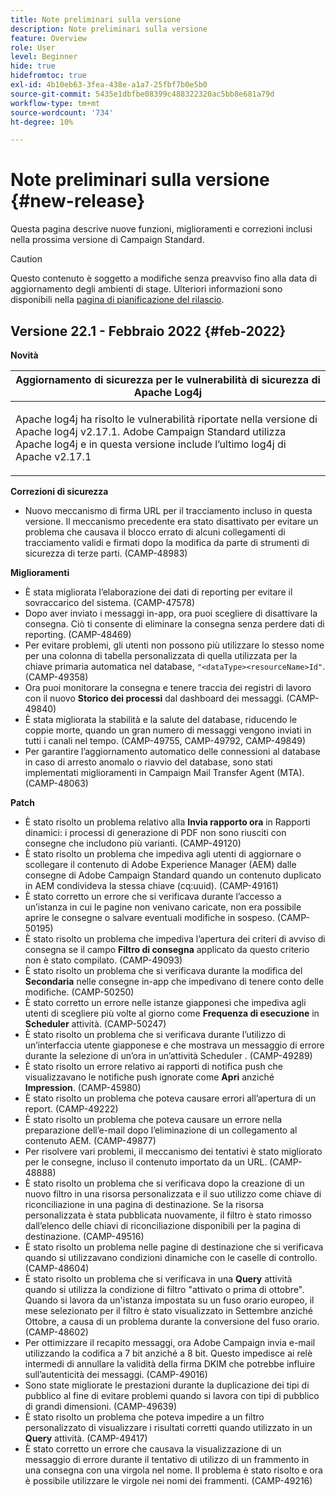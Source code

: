 ```yaml
---
title: Note preliminari sulla versione
description: Note preliminari sulla versione
feature: Overview
role: User
level: Beginner
hide: true
hidefromtoc: true
exl-id: 4b10eb63-3fea-438e-a1a7-25fbf7b0e5b0
source-git-commit: 5435e1dbfbe08399c488322320ac5bb8e681a79d
workflow-type: tm+mt
source-wordcount: '734'
ht-degree: 10%

---
```


# Note preliminari sulla versione {#new-release}

Questa pagina descrive nuove funzioni, miglioramenti e correzioni inclusi nella prossima versione di Campaign Standard.

>[!CAUTION]
>
> Questo contenuto è soggetto a modifiche senza preavviso fino alla data di aggiornamento degli ambienti di stage. Ulteriori informazioni sono disponibili nella [pagina di pianificazione del rilascio](../../rn/using/release-planning.md).

## Versione 22.1 - Febbraio 2022 {#feb-2022}


**Novità**


<table> 
<thead> 
<tr> 
<th> <strong>Aggiornamento di sicurezza per le vulnerabilità di sicurezza di Apache Log4j</strong><br /> </th> 
</tr> 
</thead> 
<tbody> 
<tr> 
<td>
<p>Apache log4j ha risolto le vulnerabilità riportate nella versione di Apache log4j v2.17.1. Adobe Campaign Standard utilizza Apache log4j e in questa versione include l’ultimo log4j di Apache v2.17.1 </p>
</td> 
</tr> 
</tbody> 
</table>

**Correzioni di sicurezza**

* Nuovo meccanismo di firma URL per il tracciamento incluso in questa versione. Il meccanismo precedente era stato disattivato per evitare un problema che causava il blocco errato di alcuni collegamenti di tracciamento validi e firmati dopo la modifica da parte di strumenti di sicurezza di terze parti. (CAMP-48983)

**Miglioramenti**

* È stata migliorata l’elaborazione dei dati di reporting per evitare il sovraccarico del sistema. (CAMP-47578)
* Dopo aver inviato i messaggi in-app, ora puoi scegliere di disattivare la consegna. Ciò ti consente di eliminare la consegna senza perdere dati di reporting. (CAMP-48469)
* Per evitare problemi, gli utenti non possono più utilizzare lo stesso nome per una colonna di tabella personalizzata di quella utilizzata per la chiave primaria automatica nel database, `"<dataType><resourceName>Id"`. (CAMP-49358)
* Ora puoi monitorare la consegna e tenere traccia dei registri di lavoro con il nuovo **Storico dei processi** dal dashboard dei messaggi. (CAMP-49840)
* È stata migliorata la stabilità e la salute del database, riducendo le coppie morte, quando un gran numero di messaggi vengono inviati in tutti i canali nel tempo. (CAMP-49755, CAMP-49792, CAMP-49849)
* Per garantire l’aggiornamento automatico delle connessioni al database in caso di arresto anomalo o riavvio del database, sono stati implementati miglioramenti in Campaign Mail Transfer Agent (MTA). (CAMP-48063)


**Patch**

* È stato risolto un problema relativo alla **Invia rapporto ora** in Rapporti dinamici: i processi di generazione di PDF non sono riusciti con consegne che includono più varianti. (CAMP-49120)
* È stato risolto un problema che impediva agli utenti di aggiornare o scollegare il contenuto di Adobe Experience Manager (AEM) dalle consegne di Adobe Campaign Standard quando un contenuto duplicato in AEM condivideva la stessa chiave (cq:uuid). (CAMP-49161)
* È stato corretto un errore che si verificava durante l’accesso a un’istanza in cui le pagine non venivano caricate, non era possibile aprire le consegne o salvare eventuali modifiche in sospeso. (CAMP-50195)
* È stato risolto un problema che impediva l’apertura dei criteri di avviso di consegna se il campo **Filtro di consegna** applicato da questo criterio non è stato compilato. (CAMP-49093)
* È stato risolto un problema che si verificava durante la modifica del **Secondaria** nelle consegne in-app che impedivano di tenere conto delle modifiche. (CAMP-50250)
* È stato corretto un errore nelle istanze giapponesi che impediva agli utenti di scegliere più volte al giorno come **Frequenza di esecuzione** in **Scheduler** attività. (CAMP-50247)
* È stato risolto un problema che si verificava durante l’utilizzo di un’interfaccia utente giapponese e che mostrava un messaggio di errore durante la selezione di un’ora in un’attività Scheduler . (CAMP-49289)
* È stato risolto un errore relativo ai rapporti di notifica push che visualizzavano le notifiche push ignorate come **Apri** anziché **Impression**. (CAMP-45980)
* È stato risolto un problema che poteva causare errori all’apertura di un report. (CAMP-49222)
* È stato risolto un problema che poteva causare un errore nella preparazione dell’e-mail dopo l’eliminazione di un collegamento al contenuto AEM. (CAMP-49877)
* Per risolvere vari problemi, il meccanismo dei tentativi è stato migliorato per le consegne, incluso il contenuto importato da un URL. (CAMP-48888)
* È stato risolto un problema che si verificava dopo la creazione di un nuovo filtro in una risorsa personalizzata e il suo utilizzo come chiave di riconciliazione in una pagina di destinazione. Se la risorsa personalizzata è stata pubblicata nuovamente, il filtro è stato rimosso dall’elenco delle chiavi di riconciliazione disponibili per la pagina di destinazione. (CAMP-49516)
* È stato risolto un problema nelle pagine di destinazione che si verificava quando si utilizzavano condizioni dinamiche con le caselle di controllo. (CAMP-48604)
* È stato risolto un problema che si verificava in una **Query** attività quando si utilizza la condizione di filtro &quot;attivato o prima di ottobre&quot;. Quando si lavora da un&#39;istanza impostata su un fuso orario europeo, il mese selezionato per il filtro è stato visualizzato in Settembre anziché Ottobre, a causa di un problema durante la conversione del fuso orario. (CAMP-48602)
* Per ottimizzare il recapito messaggi, ora Adobe Campaign invia e-mail utilizzando la codifica a 7 bit anziché a 8 bit. Questo impedisce ai relè intermedi di annullare la validità della firma DKIM che potrebbe influire sull’autenticità dei messaggi. (CAMP-49016)
* Sono state migliorate le prestazioni durante la duplicazione dei tipi di pubblico al fine di evitare problemi quando si lavora con tipi di pubblico di grandi dimensioni. (CAMP-49639)
* È stato risolto un problema che poteva impedire a un filtro personalizzato di visualizzare i risultati corretti quando utilizzato in un **Query** attività. (CAMP-49417)
* È stato corretto un errore che causava la visualizzazione di un messaggio di errore durante il tentativo di utilizzo di un frammento in una consegna con una virgola nel nome. Il problema è stato risolto e ora è possibile utilizzare le virgole nei nomi dei frammenti. (CAMP-49216)